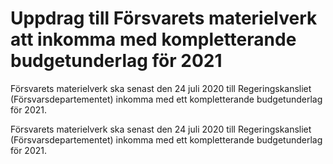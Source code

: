 # Uppdrag till Försvarets materielverk att inkomma med kompletterande budgetunderlag för 2021

Försvarets materielverk ska senast den 24 juli 2020 till Regeringskansliet (Försvarsdepartementet) inkomma med ett kompletterande budgetunderlag för 2021.

Försvarets materielverk ska senast den 24 juli 2020 till Regeringskansliet (Försvarsdepartementet) inkomma med ett kompletterande budgetunderlag för 2021.
